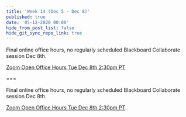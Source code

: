 ```yaml
---
title: 'Week 14 (Dec 5 - Dec 8)'
published: true
date: '05-12-2020 00:00'
hide_from_post_list: false
hide_git_sync_repo_link: true
---
```


Final online office hours, no regularly scheduled Blackboard Collaborate session Dec 8th.

[Zoom Open Office Hours Tue Dec 8th 2:30pm PT](https://www2.cs.sfu.ca/CourseCentral/363/paulh/open-office-hours)  

===

Final online office hours, no regularly scheduled Blackboard Collaborate session Dec 8th.

[Zoom Open Office Hours Tue Dec 8th 2:30pm PT](https://www2.cs.sfu.ca/CourseCentral/363/paulh/open-office-hours)  
